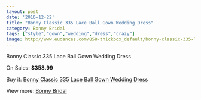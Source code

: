 ```yaml
---
layout: post
date: '2016-12-22'
title: "Bonny Classic 335 Lace Ball Gown Wedding Dress"
category: Bonny Bridal
tags: ["style","gown","wedding","dress","crazy"]
image: http://www.eudances.com/858-thickbox_default/bonny-classic-335-lace-ball-gown-wedding-dress.jpg
---
```

Bonny Classic 335 Lace Ball Gown Wedding Dress

On Sales: **$358.99**
<a href="https://www.eudances.com/en/bonny-bridal/295-bonny-classic-335-lace-ball-gown-wedding-dress.html"><amp-img layout="responsive" width="600" height="600" src="//www.eudances.com/858-thickbox_default/bonny-classic-335-lace-ball-gown-wedding-dress.jpg" alt="Bonny Classic 335 Lace Ball Gown Wedding Dress 0" /></a>
<a href="https://www.eudances.com/en/bonny-bridal/295-bonny-classic-335-lace-ball-gown-wedding-dress.html"><amp-img layout="responsive" width="600" height="600" src="//www.eudances.com/860-thickbox_default/bonny-classic-335-lace-ball-gown-wedding-dress.jpg" alt="Bonny Classic 335 Lace Ball Gown Wedding Dress 1" /></a>
<a href="https://www.eudances.com/en/bonny-bridal/295-bonny-classic-335-lace-ball-gown-wedding-dress.html"><amp-img layout="responsive" width="600" height="600" src="//www.eudances.com/859-thickbox_default/bonny-classic-335-lace-ball-gown-wedding-dress.jpg" alt="Bonny Classic 335 Lace Ball Gown Wedding Dress 2" /></a>

Buy it: [Bonny Classic 335 Lace Ball Gown Wedding Dress](https://www.eudances.com/en/bonny-bridal/295-bonny-classic-335-lace-ball-gown-wedding-dress.html "Bonny Classic 335 Lace Ball Gown Wedding Dress")

View more: [Bonny Bridal](https://www.eudances.com/en/3-bonny-bridal "Bonny Bridal")